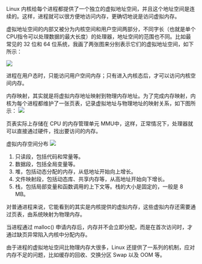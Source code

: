 Linux 内核给每个进程都提供了一个独立的虚拟地址空间，并且这个地址空间是连续的。这样，进程就可以很方便地访问内存，更确切地说是访问虚拟内存。

虚拟地址空间的内部又被分为内核空间和用户空间两部分，不同字长（也就是单个CPU指令可以处理数据的最大长度）的处理器，地址空间的范围也不同。比如最常见的 32 位和 64 位系统，我画了两张图来分别表示它们的虚拟地址空间，如下所示：

![](https://static001.geekbang.org/resource/image/ed/7b/ed8824c7a2e4020e2fdd2a104c70ab7b.png)

进程在用户态时，只能访问用户空间内存；只有进入内核态后，才可以访问内核空间内存。

内存映射，其实就是将虚拟内存地址映射到物理内存地址。为了完成内存映射，内核为每个进程都维护了一张页表，记录虚拟地址与物理地址的映射关系，如下图所示：
![](https://static001.geekbang.org/resource/image/fc/b6/fcfbe2f8eb7c6090d82bf93ecdc1f0b6.png)

页表实际上存储在 CPU 的内存管理单元 MMU中，这样，正常情况下，处理器就可以直接通过硬件，找出要访问的内存。

虚拟内存空间分布
![](https://static001.geekbang.org/resource/image/71/5d/71a754523386cc75f4456a5eabc93c5d.png)
1. 只读段，包括代码和常量等。
2. 数据段，包括全局变量等。
3. 堆，包括动态分配的内存，从低地址开始向上增长。
4. 文件映射段，包括动态库、共享内存等，从高地址开始向下增长。
5. 栈，包括局部变量和函数调用的上下文等。栈的大小是固定的，一般是 8 MB。

对普通进程来说，它能看到的其实是内核提供的虚拟内存，这些虚拟内存还需要通过页表，由系统映射为物理内存。

当进程通过 malloc() 申请内存后，内存并不会立即分配，而是在首次访问时，才通过缺页异常陷入内核中分配内存。

由于进程的虚拟地址空间比物理内存大很多，Linux 还提供了一系列的机制，应对内存不足的问题，比如缓存的回收、交换分区 Swap 以及 OOM 等。
